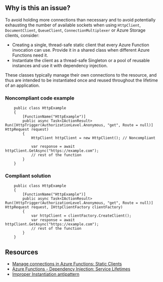 ## Why is this an issue?

To avoid holding more connections than necessary and to avoid potentially exhausting the number of available sockets when using
`HttpClient`, `DocumentClient`, `QueueClient`, `ConnectionMultiplexer` or Azure Storage clients,
consider:

-   Creating a single, thread-safe static client that every Azure Function invocation can use. Provide it in a shared class when different Azure
  Functions need it.
-   Instantiate the client as a thread-safe Singleton or a pool of reusable instances and use it with dependency injection.

These classes typically manage their own connections to the resource, and thus are intended to be instantiated once and reused throughout the
lifetime of an application.

### Noncompliant code example

        public class HttpExample
        {
            [FunctionName("HttpExample")]
            public async Task<IActionResult> Run([HttpTrigger(AuthorizationLevel.Anonymous, "get", Route = null)] HttpRequest request)
            {
                HttpClient httpClient = new HttpClient(); // Noncompliant
    
                var response = await httpClient.GetAsync("https://example.com");
                // rest of the function
            }
        }

### Compliant solution

        public class HttpExample
        {
            [FunctionName("HttpExample")]
            public async Task<IActionResult> Run([HttpTrigger(AuthorizationLevel.Anonymous, "get", Route = null)] HttpRequest request, IHttpClientFactory clientFactory)
            {
                var httpClient = clientFactory.CreateClient();
                var response = await httpClient.GetAsync("https://example.com");
                // rest of the function
            }
        }

## Resources

-   [Manage connections in Azure
  Functions: Static Clients](https://docs.microsoft.com/en-us/azure/azure-functions/manage-connections?tabs=csharp#static-clients)
-   [Azure Functions -
  Dependency Injection: Service Lifetimes](https://docs.microsoft.com/en-us/azure/azure-functions/functions-dotnet-dependency-injection#service-lifetimes)
-   [Improper Instantiation antipattern](https://docs.microsoft.com/en-us/azure/architecture/antipatterns/improper-instantiation/)